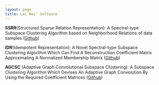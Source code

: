```yaml
---
layout: page
title: Lai Wei' Software
---
```


**SSRR**(Structured Sparse Relation Representation): A Spectral-type Subspace Clustering Algorithm based on Neighborhood Relations of data samples ([Github](https://github.com/weilyshmtu/Subspace-clustering-via-structured-sparse-relation-representation))

**IDR**(Idempotent Representation): A Novel Spectral-type Subspace Clustering Algorithm Which Can Find A Reconstruction Coefficient Matrix Approximating A Normalized Membership Matrix ([Github](https://github.com/weilyshmtu/Learning-idempotent-representation-for-subspace-segmentation)) 


**AGCSC** (Adaptive Graph Convolutional Subspace Clustering): A Subspace Clustering Algorithm Which Devises An Adaptive Graph Convolution By Using the Required Coefficient Matrices ([Github](https://github.com/weilyshmtu/AGCSC)) 

<!--
### Single-cell RNA-seq

**SAFEclustering**: SAFE (Single-cell Aggregated clustering From Ensemble): Cluster ensemble for single-cell RNA-seq data ([GitHub](https://github.com/yycunc/SAFEclustering), [vignettes](https://github.com/yycunc/SAFEclustering/blob/master/README.md))

**SAMEclustering**: SAME (Single-cell RNA-seq Aggregated clustering via Mixture model Ensemble): Cluster ensemble for single-cell RNA-seq data ([GitHub](https://github.com/yycunc/SAMEclustering), [vignettes](https://github.com/yycunc/SAMEclustering/blob/master/README.md))

**SMNN**: Batch Effect Correction for Single-cell RNA-seq data via Supervised Mutual Nearest Neighbor Detection ([GitHub](https://github.com/yycunc/SMNN), [vignettes](https://github.com/yycunc/SMNN/blob/master/README.md))

**iSMNN**: Batch Effect Correction for Single-cell RNA-seq data via Iterative Supervised Mutual Nearest Neighbor Refinement ([GitHub](https://github.com/yycunc/iSMNN), [vignettes](https://github.com/yycunc/iSMNN/blob/main/README.md))

### Hi-C

**MUNIn** (Multiple tissue UNifying long-range chromatin Interaction detector): a statistical framework for identifying long-range chromatin interactions from multiple tissues/samples.([GitHub](https://github.com/yycunc/MUNIn), [vignettes](https://github.com/yycunc/MUNIn/blob/master/README.md))

**FIREcaller**: an R package for detecting frequently interacting re-gions from Hi-C data. ([GitHub](https://github.com/yycunc/FIREcaller), [vignettes](https://github.com/yycunc/FIREcaller/blob/master/README.md))
-->
